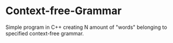 # Context-free-Grammar
Simple program in C++ creating N amount of "words" belonging to specified context-free grammar.
